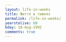 ```yaml
---
layout: life-in-weeks
title: Життя в тижнях
permalink: /life-in-weeks/
yearstolive: 60
bday: 10-Aug-1992
comments: true
---
```

